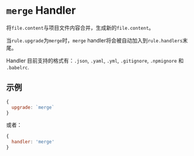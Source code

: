 # `merge` Handler

将`file.content`与项目文件内容合并，生成新的`file.content`。

当`rule.upgrade`为`merge`时，`merge` handler将会被自动加入到`rule.handlers`末尾。

Handler 目前支持的格式有：`.json`, `.yaml`, `.yml`, `.gitignore`, `.npmignore` 和 `.babelrc`.

## 示例

```javascript
{
  upgrade: `merge`
}
```

或者：

```javascript
{
  handler: 'merge'
}
```
